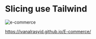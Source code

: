 # Slicing use Tailwind

![e-commerce](https://user-images.githubusercontent.com/83364050/228892827-43c8695c-edd8-450d-8e23-c1b79ea62826.png)


 https://ivanalrasyid.github.io/E-commerce/

